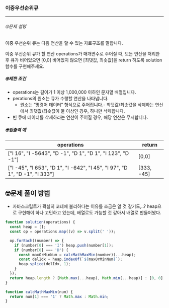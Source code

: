 ### 이중우선순위큐

---

###### 🤓문제 설명

이중 우선순위 큐는 다음 연산을 할 수 있는 자료구조를 말합니다.

이중 우선순위 큐가 할 연산 operations가 매개변수로 주어질 때, 모든 연산을 처리한 후 큐가 비어있으면 [0,0] 비어있지 않으면 [최댓값, 최솟값]을 return 하도록 solution 함수를 구현해주세요.

##### 🤓제한 조건

- operations는 길이가 1 이상 1,000,000 이하인 문자열 배열입니다.
- perations의 원소는 큐가 수행할 연산을 나타냅니다.
  - 원소는 “명령어 데이터” 형식으로 주어집니다.- 최댓값/최솟값을 삭제하는 연산에서 최댓값/최솟값이 둘 이상인 경우, 하나만 삭제합니다.
- 빈 큐에 데이터를 삭제하라는 연산이 주어질 경우, 해당 연산은 무시합니다.

##### 🤓입출력 예

| operations                                                                  | return     |
| --------------------------------------------------------------------------- | ---------- |
| ["I 16", "I -5643", "D -1", "D 1", "D 1", "I 123", "D -1"]                  | [0,0]      |
| ["I -45", "I 653", "D 1", "I -642", "I 45", "I 97", "D 1", "D -1", "I 333"] | [333, -45] |

## 🤓문제 풀이 방법

- 자바스크립트가 확실히 코테에 불리하다는 이유를 조금은 알 것 같기도,..? heap으로 구현해야 하나 고민하고 있는데, 배열로도 가능할 것 같아서 배열로 만들어봤다.

```javascript
function solution(operations) {
  const heap = [];
  const op = operations.map((v) => v.split(' '));

  op.forEach((number) => {
    if (number[0] === 'I') heap.push(number[1]);
    if (number[0] === 'D') {
      const maxOrMinNum = calcMathMaxMin(number)(...heap);
      const delIdx = heap.indexOf(`${maxOrMinNum}`);
      heap.splice(delIdx, 1);
    }
  });
  return heap.length ? [Math.max(...heap), Math.min(...heap)] : [0, 0];
}

function calcMathMaxMin(num) {
  return num[1] === '1' ? Math.max : Math.min;
}
```
